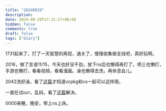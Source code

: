 ```yaml
---
title: "20240929"
description: 
date: 2024-09-29T17:31:17+08:00
hidden: false
comments: true
draft: false
tags: ["diary"]
---
```

1731起来了，打了一天智慧的再现，通关了，慢慢收集做支线吧，真好玩啊。

2016，做了言语11/15，今天也好没干劲，放下ns后也懒得再打了，喷三也懒打，手游也懒打，看看视频，看看漫画。澡也懒得去洗，再休息会儿。

2042洗好澡，看了[这篇](https://www.cnblogs.com/menghuijinxi/p/18331264)才知道vcpkg和vs一起可以这样用。

一直在试ocr，乱码，看了[这篇](https://www.scaugreen.cn/posts/29101/)解决。

0000来睡，晚安，带上ns上床。
